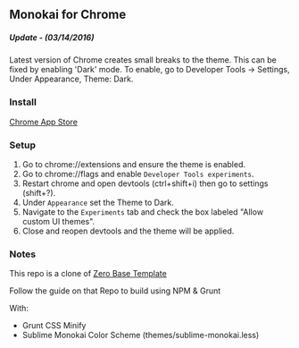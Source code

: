 ## Monokai for Chrome

##### Update - (03/14/2016)
Latest version of Chrome creates small breaks to the theme. This can be fixed by enabling 'Dark' mode. To enable, go to Developer Tools -> Settings, Under Appearance, Theme: Dark.

### Install

[Chrome App Store](https://chrome.google.com/webstore/detail/monokai-for-chrome/ebanajomahnlhgbljngocmccmpelnaam)

### Setup
1. Go to chrome://extensions and ensure the theme is enabled.
2. Go to chrome://flags and enable ``Developer Tools experiments``.
3. Restart chrome and open devtools (ctrl+shift+i) then go to settings (shift+?).
4. Under ``Appearance`` set the Theme to Dark.
5. Navigate to the ``Experiments`` tab and check the box labeled "Allow custom UI themes".
6. Close and reopen devtools and the theme will be applied.

### Notes

This repo is a clone of [Zero Base Template](https://github.com/mauricecruz/zero-base-themes)

Follow the guide on that Repo to build using NPM & Grunt

With:
- Grunt CSS Minify
- Sublime Monokai Color Scheme (themes/sublime-monokai.less)
